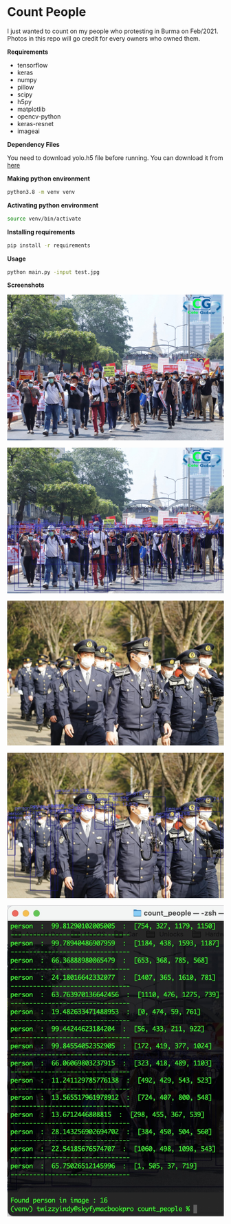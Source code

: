 # Count People

I just wanted to count on my people who protesting in Burma on Feb/2021. Photos in this repo will go credit for every owners who owned them.

**Requirements**

* tensorflow
* keras
* numpy
* pillow
* scipy
* h5py
* matplotlib
* opencv-python 
* keras-resnet
* imageai

**Dependency Files**

You need to download yolo.h5 file before running. You can download it from
[here](https://github.com/OlafenwaMoses/ImageAI/releases/tag/1.0)

**Making python environment**

```bash
python3.8 -m venv venv
```
**Activating python environment**

```bash
source venv/bin/activate
```

**Installing requirements**

```bash
pip install -r requirements
```

**Usage**

```bash
python main.py -input test.jpg
```

**Screenshots**

![](https://github.com/TwizzyIndy/count_people/raw/main/test8.jpg)


![](https://github.com/TwizzyIndy/count_people/raw/main/test8.jpg_out.jpg)

![](https://github.com/TwizzyIndy/count_people/raw/main/test4.jpg)

![](https://github.com/TwizzyIndy/count_people/raw/main/test4.jpg_out.jpg)

![](https://github.com/TwizzyIndy/count_people/raw/main/test4_count.jpg)